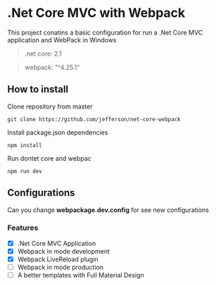 # .Net Core MVC with Webpack

This project conatins a basic configuration for run a .Net Core MVC application and WebPack in Windows
>.net core: 2.1

>webpack: "^4.25.1"

## How to install

Clone repository from master
```
git clone https://github.com/jefferson/net-core-webpack
```
Install package.json dependencies
```
npm install
``` 
Run dontet core and webpac
```
npm run dev
```

## Configurations
Can you change **webpackage.dev.config** for see new configurations

### Features

- [x] .Net Core MVC Application
- [x] Webpack in mode development
- [x] Webpack LiveReload plugin
- [ ] Webpack in mode production
- [ ] A better templates with Full Material Design
